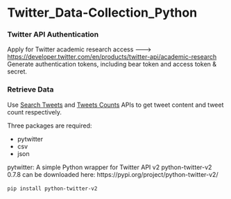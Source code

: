 # Twitter_Data-Collection_Python

### Twitter API Authentication
Apply for Twitter academic research access ---> https://developer.twitter.com/en/products/twitter-api/academic-research</br>
Generate authentication tokens, including bear token and access token & secret. </br>

### Retrieve Data
Use [Search Tweets](https://github.com/YW-2022/Twitter_Data-Collection_Python/blob/master/Twitter_Data%20Collection_Python/tweets_content.py) and [Tweets Counts](https://github.com/YW-2022/Twitter_Data-Collection_Python/blob/master/Twitter_Data%20Collection_Python/count.py) APIs to get tweet content and tweet count respectively.

Three packages are required:
<ul>
  <li>pytwitter</li>
  <li>csv</li>
  <li>json</li>
</ul>
pytwitter: A simple Python wrapper for Twitter API v2
python-twitter-v2 0.7.8 can be downloaded here:
https://pypi.org/project/python-twitter-v2/
</br>
</br>
<code>pip install python-twitter-v2</code>
</br>
</br>


